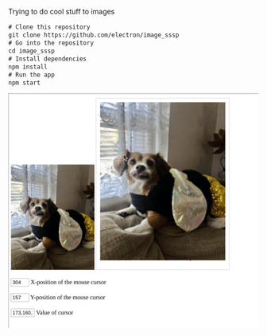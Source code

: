 Trying to do cool stuff to images

```
# Clone this repository
git clone https://github.com/electron/image_sssp
# Go into the repository
cd image_sssp
# Install dependencies
npm install
# Run the app
npm start

```
![A Bee?](demo_2.gif)

